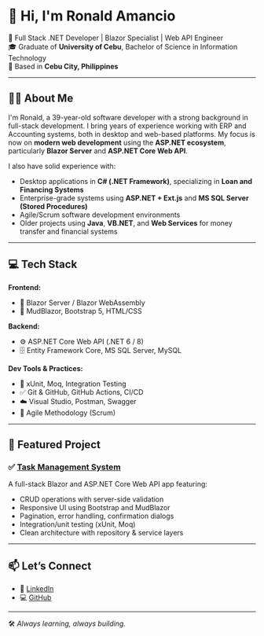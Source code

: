 # 👋 Hi, I'm Ronald Amancio

🚀 Full Stack .NET Developer | Blazor Specialist | Web API Engineer  
🎓 Graduate of **University of Cebu**, Bachelor of Science in Information Technology  
📍 Based in **Cebu City, Philippines**

---

## 👨‍💻 About Me

I'm Ronald, a 39-year-old software developer with a strong background in full-stack development. 
I bring years of experience working with ERP and Accounting systems, both in desktop and web-based platforms. 
My focus is now on **modern web development** using the **ASP.NET ecosystem**, particularly **Blazor Server** and **ASP.NET Core Web API**.

I also have solid experience with:
- Desktop applications in **C# (.NET Framework)**, specializing in **Loan and Financing Systems**
- Enterprise-grade systems using **ASP.NET + Ext.js** and **MS SQL Server (Stored Procedures)**
- Agile/Scrum software development environments
- Older projects using **Java**, **VB.NET**, and **Web Services** for money transfer and financial systems

---

## 💻 Tech Stack

**Frontend:**
- 🧩 Blazor Server / Blazor WebAssembly
- 🎨 MudBlazor, Bootstrap 5, HTML/CSS

**Backend:**
- ⚙️ ASP.NET Core Web API (.NET 6 / 8)
- 🗄️ Entity Framework Core, MS SQL Server, MySQL

**Dev Tools & Practices:**
- 🧪 xUnit, Moq, Integration Testing
- ✅ Git & GitHub, GitHub Actions, CI/CD
- ☁️ Visual Studio, Postman, Swagger
- 🧠 Agile Methodology (Scrum)

---

## 🔧 Featured Project

### ✅ [Task Management System](https://github.com/ronald-amancio/Task_Management)

A full-stack Blazor and ASP.NET Core Web API app featuring:

- CRUD operations with server-side validation  
- Responsive UI using Bootstrap and MudBlazor  
- Pagination, error handling, confirmation dialogs  
- Integration/unit testing (xUnit, Moq)  
- Clean architecture with repository & service layers  

---

## 📫 Let’s Connect

- 💼 [LinkedIn](https://www.linkedin.com/in/ronald-amancio-41404570/)
- 💻 [GitHub](https://github.com/ronald-amancio)

---

🛠️ _Always learning, always building._
